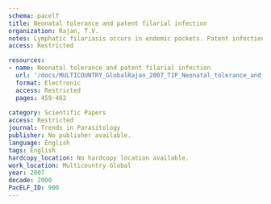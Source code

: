 ```yaml
---
schema: pacelf
title: Neonatal tolerance and patent filarial infection
organization: Rajan, T.V.
notes: Lymphatic filariasis occurs in endemic pockets. Patent infections with long-term, high-grade microfilaremia do not develop in nonendemic individuals. It is tempting to speculate that individuals with intact immune responses to filarial antigens are capable of dealing with filarial exposure without developing persistent infection. There are published data that support the idea that only those individuals who are impaired in their immune defense against these parasites owing to neonatal tolerization become productively infected with the filarial parasites. If the model is correct, there are profound implications for global eradication.
access: Restricted

resources:
- name: Neonatal tolerance and patent filarial infection
  url: '/docs/MULTICOUNTRY_GlobalRajan_2007_TIP_Neonatal_tolerance_and_filarial_infection.txt'
  format: Electronic
  access: Restricted
  pages: 459-462
 
category: Scientific Papers
access: Restricted
journal: Trends in Parasitology
publisher: No publisher available. 
language: English 
tags: English 
hardcopy_location: No hardcopy location available.
work_location: Multicountry Global
year: 2007
decade: 2000
PacELF_ID: 900
---
```

